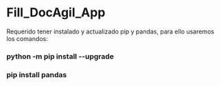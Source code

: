 # Fill_DocAgil_App

<p>Requerido tener instalado y actualizado pip y pandas, para ello usaremos los comandos:</p>

### python -m pip install --upgrade
### pip install pandas
